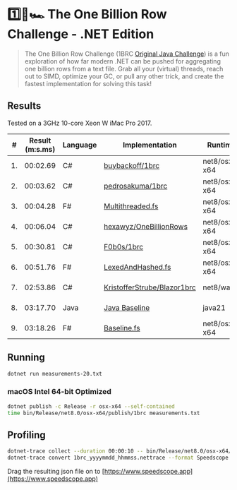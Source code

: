 # 1️⃣🐝🏎️ The One Billion Row Challenge - .NET Edition

> The One Billion Row Challenge (1BRC [Original Java Challenge](https://github.com/gunnarmorling/1brc)) is a fun exploration of how far modern .NET can be pushed for aggregating one billion rows from a text file.
> Grab all your (virtual) threads, reach out to SIMD, optimize your GC, or pull any other trick, and create the fastest implementation for solving this task!

## Results

Tested on a 3GHz 10-core Xeon W iMac Pro 2017.

| # | Result (m:s.ms) | Language | Implementation                                                                                                            | Runtime      | Submitter     |
|---|-----------------|----------|---------------------------------------------------------------------------------------------------------------------------|--------------|---------------|
| 1.| 00:02.69        | C#       | [buybackoff/1brc](https://github.com/buybackoff/1brc)                                                                     | net8/osx-x64 | [Victor Baybekov](https://github.com/buybackoff)|
| 2.| 00:03.62        | C#       | [pedrosakuma/1brc](https://github.com/pedrosakuma/1brc)                                                                   | net8/osx-x64 | [Pedro Travi](https://github.com/pedrosakuma)|
| 3.| 00:04.28        | F#       | [Multithreaded.fs](https://github.com/praeclarum/1brc/blob/main/Multithreaded.fs)                                         | net8/osx-x64 | [Frank Krueger](https://github.com/praeclarum)|
| 4.| 00:06.04        | C#       | [hexawyz/OneBillionRows](https://github.com/hexawyz/OneBillionRows)                                                       | net8/osx-x64 | [Fabien Barbier](https://github.com/hexawyz)|
| 5.| 00:30.81        | C#       | [F0b0s/1brc](https://github.com/F0b0s/1brc)                                                                               | net8/osx-x64 | [Sergey Popov](https://github.com/F0b0s)|
| 6.| 00:51.76        | F#       | [LexedAndHashed.fs](https://github.com/praeclarum/1brc/blob/main/LexedAndHashed.fs)                                       | net8/osx-x64 | [Frank Krueger](https://github.com/praeclarum)|
| 7.| 02:53.86        | C#       | [KristofferStrube/Blazor1brc](https://github.com/KristofferStrube/Blazor1brc)                                             | net8/wasm    | [Kristoffer Strube](https://github.com/KristofferStrube)|
| 8.| 03:17.70        | Java     | [Java Baseline](https://github.com/gunnarmorling/onebrc/blob/main/src/main/java/dev/morling/onebrc/CalculateAverage.java) | java21       | [Gunnar Morling](https://github.com/gunnarmorling)|
| 9.| 03:18.26        | F#       | [Baseline.fs](https://github.com/praeclarum/1brc/blob/main/Baseline.fs)                                                   | net8/osx-x64 | [Frank Krueger](https://github.com/praeclarum)|

## Running

```bash
dotnet run measurements-20.txt
```

### macOS Intel 64-bit Optimized

```bash
dotnet publish -c Release -r osx-x64 --self-contained
time bin/Release/net8.0/osx-x64/publish/1brc measurements.txt
```

## Profiling

```bash
dotnet-trace collect --duration 00:00:10 -- bin/Release/net8.0/osx-x64/publish/1brc measurements.txt
dotnet-trace convert 1brc_yyyymmdd_hhmmss.nettrace --format Speedscope
```

Drag the resulting json file on to [https://www.speedscope.app](https://www.speedscope.app)
